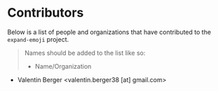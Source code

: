 # Contributors

Below is a list of people and organizations that have contributed to the `expand-emoji` project.

> Names should be added to the list like so:
> * Name/Organization <email address>

* Valentin Berger <valentin.berger38 [at] gmail.com>
